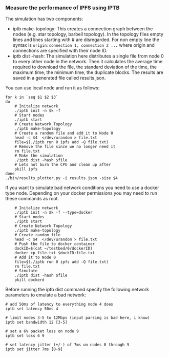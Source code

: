 ### Measure the performance of IPFS using IPTB

The simulation has two components:
- iptb make-topology: This creates a connection graph between the nodes (e.g. star topology, barbell topology). In the topology files empty lines and lines starting with # are disregarded. For non empty line the syntax is `origin:connection 1, connection 2 ...` where origin and connections are specified with their node ID.
- iptb dist -hash: The simulation here distributes a single file from node 0 to every other node in the network. Then it calculates the average time required to download the file, the standard deviation of the time, the maximum time, the minimum time, the duplicate blocks. The results are saved in a generated file called results.json. 


You can use local node and run it as follows:
```
for k in `seq $1 $2 $3`
do
    # Initalize network
    ./iptb init -n $k -f
    # Start nodes
    ./iptb start
    # Create Network Topology
    ./iptb make-topology
    # Create a random file and add it to Node 0
    head -c $4  </dev/urandom > file.txt
    file=$(./iptb run 0 ipfs add -Q file.txt)
    # Remove the file since we no longer need it
    rm file.txt
    # Make the simulation
    ./iptb dist -hash $file
    # Lets not burn the CPU and clean up after
    pkill ipfs
done
./bin/results_plotter.py -i results.json -size $4
```
If you want to simulate bad network conditions you need to use a docker type node. Depending on your docker permissions you may need to run these commands as root.
```
    # Initalize network
    ./iptb init -n $k -f --type=docker
    # Start nodes
    ./iptb start
    # Create Network Topology
    ./iptb make-topology
    # Create random file
    head -c $4  </dev/urandom > file.txt
    # Push the file to docker container
    dockID=$(cat ~/testbed/0/dockerID)
    docker cp file.txt $dockID:file.txt
    # Add it to Node 0
    file=$(./iptb run 0 ipfs add -Q file.txt)
    rm file.txt
    # Simulate
    ./iptb dist -hash $file
    pkill dockerd
```
Before running the iptb dist command specify the following network parameters to emulate a bad network:
```
# add 50ms of latency to everything node 4 does
iptb set latency 50ms 4

# limit nodes 3-5 to 12Mbps (input parsing is bad here, i know)
iptb set bandwidth 12 [3-5]

# set a 6% packet loss on node 9
iptb set loss 6 9

# set latency jitter (+/-) of 7ms on nodes 0 through 9
iptb set jitter 7ms [0-9]

```
